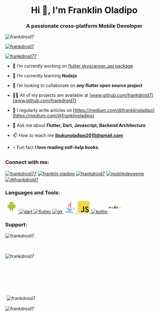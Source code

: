 <h1 align="center">Hi 👋, I'm Franklin Oladipo</h1>
<h3 align="center">A passionate cross-platform Mobile Developer</h3>

<p align="left"> <img src="https://komarev.com/ghpvc/?username=frankdroid7&label=Profile%20views&color=0e75b6&style=flat" alt="frankdroid7" /> </p>

<p align="left"> <a href="https://github.com/ryo-ma/github-profile-trophy"><img src="https://github-profile-trophy.vercel.app/?username=frankdroid7" alt="frankdroid7" /></a> </p>

<p align="left"> <a href="https://twitter.com/frankdroid77" target="blank"><img src="https://img.shields.io/twitter/follow/frankdroid77?logo=twitter&style=for-the-badge" alt="frankdroid77" /></a> </p>

- 🔭 I’m currently working on [flutter skyscanner_api package](https://github.com/Frankdroid7/skyscanner_api)

- 🌱 I’m currently learning **Nodejs**

- 👯 I’m looking to collaborate on **any flutter open source project**

- 👨‍💻 All of my projects are available at [www.github.com/frankdroid7](www.github.com/frankdroid7)

- 📝 I regularly write articles on [https://medium.com/@franklinoladipo](https://medium.com/@franklinoladipo)

- 💬 Ask me about **Flutter, Dart, Javascript, Backend Architecture**

- 📫 How to reach me **ibukunoladipo2015@gmail.com**

- ⚡ Fun fact **I love reading self-help books.**

<h3 align="left">Connect with me:</h3>
<p align="left">
<a href="https://twitter.com/frankdroid77" target="blank"><img align="center" src="https://raw.githubusercontent.com/rahuldkjain/github-profile-readme-generator/master/src/images/icons/Social/twitter.svg" alt="frankdroid77" height="30" width="40" /></a>
<a href="https://linkedin.com/in/franklin oladipo" target="blank"><img align="center" src="https://raw.githubusercontent.com/rahuldkjain/github-profile-readme-generator/master/src/images/icons/Social/linked-in-alt.svg" alt="franklin oladipo" height="30" width="40" /></a>
<a href="https://stackoverflow.com/users/frankdroid7" target="blank"><img align="center" src="https://raw.githubusercontent.com/rahuldkjain/github-profile-readme-generator/master/src/images/icons/Social/stack-overflow.svg" alt="frankdroid7" height="30" width="40" /></a>
<a href="https://instagram.com/mobiledevgenie" target="blank"><img align="center" src="https://raw.githubusercontent.com/rahuldkjain/github-profile-readme-generator/master/src/images/icons/Social/instagram.svg" alt="mobiledevgenie" height="30" width="40" /></a>
<a href="https://medium.com/@frankdroid7" target="blank"><img align="center" src="https://raw.githubusercontent.com/rahuldkjain/github-profile-readme-generator/master/src/images/icons/Social/medium.svg" alt="@frankdroid7" height="30" width="40" /></a>
</p>

<h3 align="left">Languages and Tools:</h3>

<p align="left"> <a href="https://developer.android.com" target="_blank" rel="noreferrer"> <img src="https://raw.githubusercontent.com/devicons/devicon/master/icons/android/android-original-wordmark.svg" alt="android" width="40" height="40"/> </a> <a href="https://dart.dev" target="_blank" rel="noreferrer"> <img src="https://www.vectorlogo.zone/logos/dartlang/dartlang-icon.svg" alt="dart" width="40" height="40"/> </a> <a href="https://flutter.dev" target="_blank" rel="noreferrer"> <img src="https://www.vectorlogo.zone/logos/flutterio/flutterio-icon.svg" alt="flutter" width="40" height="40"/> </a> <a href="https://git-scm.com/" target="_blank" rel="noreferrer"> <img src="https://www.vectorlogo.zone/logos/git-scm/git-scm-icon.svg" alt="git" width="40" height="40"/> </a> <a href="https://www.java.com" target="_blank" rel="noreferrer"> <img src="https://raw.githubusercontent.com/devicons/devicon/master/icons/java/java-original.svg" alt="java" width="40" height="40"/> </a> <a href="https://developer.mozilla.org/en-US/docs/Web/JavaScript" target="_blank" rel="noreferrer"> <img src="https://raw.githubusercontent.com/devicons/devicon/master/icons/javascript/javascript-original.svg" alt="javascript" width="40" height="40"/> </a> <a href="https://kotlinlang.org" target="_blank" rel="noreferrer"> <img src="https://www.vectorlogo.zone/logos/kotlinlang/kotlinlang-icon.svg" alt="kotlin" width="40" height="40"/> </a> <a href="https://nodejs.org" target="_blank" rel="noreferrer"> <img src="https://raw.githubusercontent.com/devicons/devicon/master/icons/nodejs/nodejs-original-wordmark.svg" alt="nodejs" width="40" height="40"/> </a> </p>

<h3 align="left">Support:</h3>
<p><a href="https://www.buymeacoffee.com/frankdroid7"> <img align="left" src="https://cdn.buymeacoffee.com/buttons/v2/default-yellow.png" height="50" width="210" alt="frankdroid7" /></a></p><br><br> <br>

<p><img align="left" src="https://github-readme-stats.vercel.app/api/top-langs?username=frankdroid7&show_icons=true&locale=en&layout=compact" alt="frankdroid7" /></p><br><br> <br><br> <br><br> <br>

<p>&nbsp;<img align="center" src="https://github-readme-stats.vercel.app/api?username=frankdroid7&show_icons=true&locale=en" alt="frankdroid7" /></p>

<p><img align="center" src="https://github-readme-streak-stats.herokuapp.com/?user=frankdroid7&" alt="frankdroid7" /></p>
